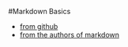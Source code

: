 #Markdown Basics
* [from github](https://help.github.com/articles/markdown-basics/)
* [from the authors of markdown](http://daringfireball.net/projects/markdown/basics)
